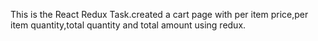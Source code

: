 This is the React Redux Task.created a cart page with per item price,per item quantity,total quantity and total amount using redux.
